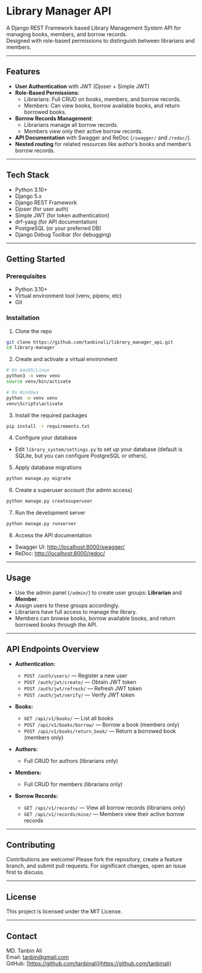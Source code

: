 
# Library Manager API

A Django REST Framework based Library Management System API for managing books, members, and borrow records.  
Designed with role-based permissions to distinguish between librarians and members.

---

## Features

- **User Authentication** with JWT (Djoser + Simple JWT)
- **Role-Based Permissions**:
  - Librarians: Full CRUD on books, members, and borrow records.
  - Members: Can view books, borrow available books, and return borrowed books.
- **Borrow Records Management**:
  - Librarians manage all borrow records.
  - Members view only their active borrow records.
- **API Documentation** with Swagger and ReDoc (`/swagger/` and `/redoc/`).
- **Nested routing** for related resources like author’s books and member’s borrow records.

---

## Tech Stack

- Python 3.10+
- Django 5.x
- Django REST Framework
- Djoser (for user auth)
- Simple JWT (for token authentication)
- drf-yasg (for API documentation)
- PostgreSQL (or your preferred DB)
- Django Debug Toolbar (for debugging)

---

## Getting Started

### Prerequisites

- Python 3.10+
- Virtual environment tool (venv, pipenv, etc)
- Git

### Installation

1. Clone the repo  
```bash
git clone https://github.com/tanbinali/library_manager_api.git
cd library-manager
```

2. Create and activate a virtual environment  
```bash
# On macOS/Linux
python3 -m venv venv
source venv/bin/activate

# On Windows
python -m venv venv
venv\Scripts\activate
```

3. Install the required packages  
```bash
pip install -r requirements.txt
```

4. Configure your database

* Edit `library_system/settings.py` to set up your database (default is SQLite, but you can configure PostgreSQL or others).

5. Apply database migrations  
```bash
python manage.py migrate
```

6. Create a superuser account (for admin access)  
```bash
python manage.py createsuperuser
```

7. Run the development server  
```bash
python manage.py runserver
```

8. Access the API documentation

* Swagger UI: [http://localhost:8000/swagger/](http://localhost:8000/swagger/)
* ReDoc: [http://localhost:8000/redoc/](http://localhost:8000/redoc/)

---

## Usage

- Use the admin panel (`/admin/`) to create user groups: **Librarian** and **Member**.
- Assign users to these groups accordingly.
- Librarians have full access to manage the library.
- Members can browse books, borrow available books, and return borrowed books through the API.

---

## API Endpoints Overview

- **Authentication:**

  - `POST /auth/users/` — Register a new user
  - `POST /auth/jwt/create/` — Obtain JWT token
  - `POST /auth/jwt/refresh/` — Refresh JWT token
  - `POST /auth/jwt/verify/` — Verify JWT token

- **Books:**

  - `GET /api/v1/books/` — List all books
  - `POST /api/v1/books/borrow/` — Borrow a book (members only)
  - `POST /api/v1/books/return_book/` — Return a borrowed book (members only)

- **Authors:**

  - Full CRUD for authors (librarians only)

- **Members:**

  - Full CRUD for members (librarians only)

- **Borrow Records:**

  - `GET /api/v1/records/` — View all borrow records (librarians only)
  - `GET /api/v1/records/mine/` — Members view their active borrow records

---

## Contributing

Contributions are welcome! Please fork the repository, create a feature branch, and submit pull requests. For significant changes, open an issue first to discuss.

---

## License

This project is licensed under the MIT License.

---

## Contact

MD. Tanbin Ali  
Email: [tanbin@gmail.com](mailto:tanbin@gmail.com)  
GitHub: [https://github.com/tanbinali](https://github.com/tanbinali)


